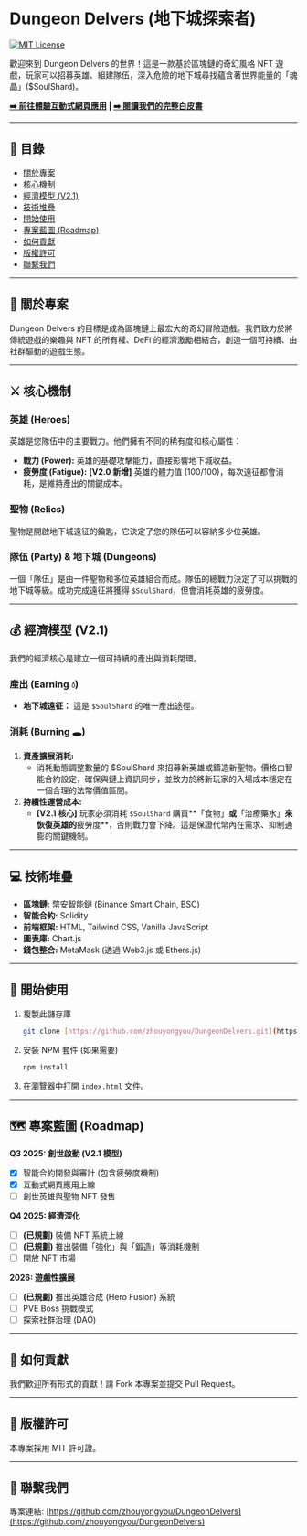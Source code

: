 # Dungeon Delvers (地下城探索者)

[![MIT License](https://img.shields.io/badge/License-MIT-green.svg)](https://choosealicense.com/licenses/mit/)

歡迎來到 Dungeon Delvers 的世界！這是一款基於區塊鏈的奇幻風格 NFT 遊戲，玩家可以招募英雄、組建隊伍，深入危險的地下城尋找蘊含著世界能量的「魂晶」($SoulShard)。

**[➡️ 前往體驗互動式網頁應用](https://www.soulshard.fun/) | [➡️ 閱讀我們的完整白皮書](https://www.soulshard.fun/)**

---

## 📜 目錄

- [關於專案](#-關於專案)
- [核心機制](#️-核心機制)
- [經濟模型 (V2.1)](#-經濟模型-v21)
- [技術堆疊](#-技術堆疊)
- [開始使用](#-開始使用)
- [專案藍圖 (Roadmap)](#️-專案藍圖-roadmap)
- [如何貢獻](#-如何貢獻)
- [版權許可](#-版權許可)
- [聯繫我們](#-聯繫我們)

---

## 🏰 關於專案

Dungeon Delvers 的目標是成為區塊鏈上最宏大的奇幻冒險遊戲。我們致力於將傳統遊戲的樂趣與 NFT 的所有權、DeFi 的經濟激勵相結合，創造一個可持續、由社群驅動的遊戲生態。

---

## ⚔️ 核心機制

### **英雄 (Heroes)**
英雄是您隊伍中的主要戰力。他們擁有不同的稀有度和核心屬性：
* **戰力 (Power):** 英雄的基礎攻擊能力，直接影響地下城收益。
* **疲勞度 (Fatigue):** **[V2.0 新增]** 英雄的體力值 (100/100)，每次遠征都會消耗，是維持產出的關鍵成本。

### **聖物 (Relics)**
聖物是開啟地下城遠征的鑰匙，它決定了您的隊伍可以容納多少位英雄。

### **隊伍 (Party) & 地下城 (Dungeons)**
一個「隊伍」是由一件聖物和多位英雄組合而成。隊伍的總戰力決定了可以挑戰的地下城等級。成功完成遠征將獲得 `$SoulShard`，但會消耗英雄的疲勞度。

---

## 💰 經濟模型 (V2.1)

我們的經濟核心是建立一個可持續的產出與消耗閉環。

### **產出 (Earning 💧)**
* **地下城遠征：** 這是 `$SoulShard` 的唯一產出途徑。

### **消耗 (Burning 🕳️)**
1.  **資產擴展消耗:**
    * 消耗動態調整數量的 $SoulShard 來招募新英雄或鑄造新聖物。價格由智能合約設定，確保與鏈上資訊同步，並致力於將新玩家的入場成本穩定在一個合理的法幣價值區間。
2.  **持續性運營成本:**
    * **[V2.1 核心]** 玩家必須消耗 `$SoulShard` 購買**「食物」**或**「治療藥水」**來恢復英雄的**疲勞度**，否則戰力會下降。這是保證代幣內在需求、抑制通膨的關鍵機制。

---

## 💻 技術堆疊

* **區塊鏈:** 幣安智能鏈 (Binance Smart Chain, BSC)
* **智能合約:** Solidity
* **前端框架:** HTML, Tailwind CSS, Vanilla JavaScript
* **圖表庫:** Chart.js
* **錢包整合:** MetaMask (透過 Web3.js 或 Ethers.js)

---

## 🚀 開始使用

1.  複製此儲存庫
    ```sh
    git clone [https://github.com/zhouyongyou/DungeonDelvers.git](https://github.com/zhouyongyou/DungeonDelvers.git)
    ```
2.  安裝 NPM 套件 (如果需要)
    ```sh
    npm install
    ```
3.  在瀏覽器中打開 `index.html` 文件。

---

## 🗺️ 專案藍圖 (Roadmap)

**Q3 2025: 創世啟動 (V2.1 模型)**
* [x] 智能合約開發與審計 (包含疲勞度機制)
* [x] 互動式網頁應用上線
* [ ] 創世英雄與聖物 NFT 發售

**Q4 2025: 經濟深化**
* [ ] **(已規劃)** 裝備 NFT 系統上線
* [ ] **(已規劃)** 推出裝備「強化」與「鍛造」等消耗機制
* [ ] 開放 NFT 市場

**2026: 遊戲性擴展**
* [ ] **(已規劃)** 推出英雄合成 (Hero Fusion) 系統
* [ ] PVE Boss 挑戰模式
* [ ] 探索社群治理 (DAO)

---

## 🙌 如何貢獻

我們歡迎所有形式的貢獻！請 Fork 本專案並提交 Pull Request。

---

## 📄 版權許可

本專案採用 MIT 許可證。

---

## 📧 聯繫我們

專案連結: [https://github.com/zhouyongyou/DungeonDelvers](https://github.com/zhouyongyou/DungeonDelvers)
